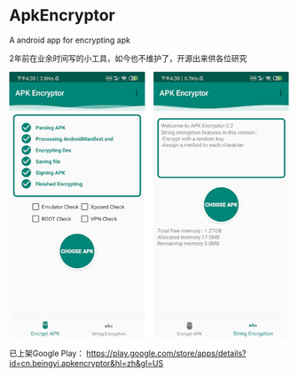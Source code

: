 # ApkEncryptor
A android app for encrypting apk

2年前在业余时间写的小工具，如今也不维护了，开源出来供各位研究

![](https://github.com/FlyingYu-Z/ApkEncryptor/blob/main/screenshot.png)

已上架Google Play：
https://play.google.com/store/apps/details?id=cn.beingyi.apkencryptor&hl=zh&gl=US
